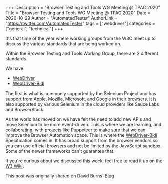 +++
Description = "Browser Testing and Tools WG Meeting @ TPAC 2020"
Title = "Browser Testing and Tools WG Meeting @ TPAC 2020"
Date = 2020-10-29
Author = "AutomatedTester"
AuthorLink = "https://twitter.com/AutomatedTester"
tags = ["webdriver"]
categories = ["general", "technical"]
+++

It's that time of the year where working groups from the W3C meet up to discuss the various standards that
are being worked on.

Within the Browser Testing and Tools Working Group, there are 2 different standards.

We have:

* [WebDriver](https://w3c.github.io/webdriver/)
* [WebDriver-Bidi](https://w3c.github.io/webdriver-bidi)

The first is what is commonly supported by the Selenium Project and has support from Apple, Mozilla, Microsoft, and Google in their browsers. It is also supported by various Selenium in the cloud providers like Sauce Labs and BrowserStack.

As the world has moved on we have felt the need to add new APIs and move Selenium to be more event-driven. This is where we are learning, and collaborating, with projects like Puppeteer to make sure that we can improve the Browser Automation space. This is where the [WebDriver-Bidi](https://w3c.github.io/webdriver-bidi) Specification comes in. It has broad support from the browser vendors so you can use official browsers and not be limited by the JavaScript sandbox. Some of the newer frameworks can't guarantee that.

If you're curious about we discussed this week, feel free to read it up on the [W3 Wiki](https://www.w3.org/wiki/WebDriver/2020-TPAC).

This post was originally shared on David Burns' [Blog](https://www.theautomatedtester.co.uk/blog/2020/webdriver-tpac-meeting-2020/)
